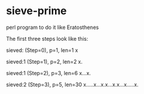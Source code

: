 # sieve-prime
perl program to do it like Eratosthenes


The first three steps look like this:


sieved: (Step=0), p=1, len=1
x

sieved:1 (Step=1), p=2, len=2
x.

sieved:1 (Step=2), p=3, len=6
x...x.

sieved:2 (Step=3), p=5, len=30
x.....x...x.x...x.x...x.....x.
